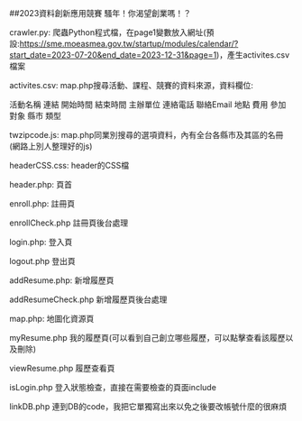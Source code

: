 ##2023資料創新應用競賽  騷年！你渴望創業嗎！？

crawler.py:
  爬蟲Python程式檔，在page1變數放入網址(預設:https://sme.moeasmea.gov.tw/startup/modules/calendar/?start_date=2023-07-20&end_date=2023-12-31&page=1)，產生activites.csv檔案

activites.csv:
  map.php搜尋活動、課程、競賽的資料來源，資料欄位:

  活動名稱	連結	開始時間	結束時間	主辦單位	連絡電話	聯絡Email	地點	費用	參加對象	縣市	類型

twzipcode.js:
  map.php同業別搜尋的選項資料，內有全台各縣市及其區的名冊(網路上別人整理好的js)

headerCSS.css:
  header的CSS檔

header.php:
  頁首

enroll.php:
  註冊頁

enrollCheck.php
  註冊頁後台處理

login.php:
  登入頁

logout.php
  登出頁

addResume.php:
  新增履歷頁

addResumeCheck.php
  新增履歷頁後台處理

map.php:
  地圖化資源頁

myResume.php
  我的履歷頁(可以看到自己創立哪些履歷，可以點擊查看該履歷以及刪除)

viewResume.php
  履歷查看頁

isLogin.php
  登入狀態檢查，直接在需要檢查的頁面include

linkDB.php
  連到DB的code，我把它單獨寫出來以免之後要改帳號什麼的很麻煩

